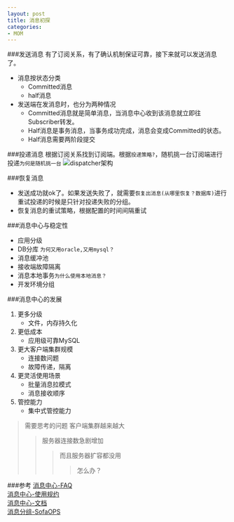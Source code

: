 ```yaml
---
layout: post
title: 消息初探
categories:
- MOM
---
```


###发送消息
有了订阅关系，有了确认机制保证可靠，接下来就可以发送消息了。
- 消息按状态分类
    - Committed消息
    - half消息
- 发送端在发消息时，也分为两种情况
    - Committed消息就是简单消息，当消息中心收到该消息就立即往Subscriber转发。
    - Half消息是事务消息，当事务成功完成，消息会变成Committed的状态。 
    - Half消息需要两阶段提交

###投递消息
根据订阅关系找到订阅端。根据`投递策略?`，随机挑一台订阅端进行投递`为何是随机挑一台`
![dispatcher架构](/tsui/assets/pic/dispacher.png)

###恢复消息
- 发送成功就ok了。如果发送失败了，就需要`恢复出消息(从哪里恢复？数据库)`进行重试投递的时候是只针对投递失败的分组。
- 恢复消息的重试策略，根据配置的时间间隔重试


###消息中心与稳定性
- 应用分级
- DB分库 `为何又用oracle,又用mysql？`
- 消息缓冲池
- 接收端故障隔离
- 消息本地事务`为什么使用本地消息？`
- 开发环境分组

###消息中心的发展
1. 更多分级
    - 文件，内存持久化
2. 更低成本
    - 应用级可靠MySQL
3. 更大客户端集群规模
    - 连接数问题
    - 故障传递，隔离
4. 更灵活使用场景
    - 批量消息拉模式
    - 消息接收顺序
5. 管控能力
    - 集中式管控能力

>需要思考的问题
>客户端集群越来越大
>>服务器连接数急剧增加
>>>而且服务器扩容都没用
>>>>怎么办？

###参考
[消息中心-FAQ](http://doc.alipay.net/pages/viewpage.action?pageId=11255003)  
[消息中心-使用规约](http://doc.alipay.net/pages/viewpage.action?pageId=23536203)  
[消息中心-文档](http://doc.alipay.net/pages/viewpage.action?pageId=11255005)  
[消息分组-SofaOPS](http://sofaops.alipay.net/ops/ConfregModule.html)  